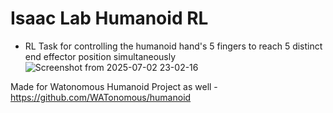 # Isaac Lab Humanoid RL

- RL Task for controlling the humanoid hand's 5 fingers to reach 5 distinct end effector position simultaneously
![Screenshot from 2025-07-02 23-02-16](https://github.com/user-attachments/assets/8e483e31-33c0-4e3b-8bc9-f4cc3451f9f6)

Made for Watonomous Humanoid Project as well - https://github.com/WATonomous/humanoid
